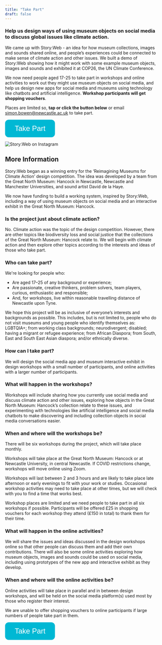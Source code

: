 ```yaml
---
title: "Take Part"
draft: false
---
```

<style>
.button {
    background-color: #00b8d4; 
    border: none;
    color: white;
    padding: 15px 32px;
    text-align: center;
    text-decoration: none;
    display: inline-block;
    font-size: 24px;
    border-radius: 12px;
    transition-duration: 0.4s;
}

.button:hover {
  background-color: #006666;
  color: white;
}

</style>

<div align="left">

### Help us design ways of using museum objects on social media to discuss global issues like climate action. 

We came up with Story:Web - an idea for how museum collections, images and sounds shared online, and people’s experiences could be connected to make sense of climate action and other issues. We built a demo of Story:Web showing how it might work with some example museum objects, images and sounds and exhibited it at COP26, the UN Climate Conference.

We now need people aged 17-25 to take part in workshops and online activities to work out they might use museum objects on social media, and help us design new apps for social media and museums using technology like chatbots and artificial intelligence. **Workshop participants will get shopping vouchers**. 

Places are limited so, **tap or click the button below** or email [simon.bowen@newcastle.ac.uk](mailto:simon.bowen@newcastle.ac.uk?subject=Taking_part_in_StoryWeb) to take part.  

<button class="button" onclick="window.location.href='https://forms.office.com/Pages/ResponsePage.aspx?id=yRJQnBa2wkSpF2aBT74-h_5l3FMD60BOsj9J5EgE8OlUQTlZUFNJTFBORzFOUVJKSzlSTkxWSVg3WC4u';">
      Take Part</button>

![Story:Web on Instagram](/assets/storywebinstagram.jpg "Story:Web on Instagram")

## More Information
Story:Web began as a winning entry for the ‘Reimagining Museums for Climate Action’ design competition. The idea was developed by a team from the Great North Museum: Hancock in Newcastle, Newcastle and Manchester Universities, and sound artist David de la Haye. 

We now have funding to build a working system, inspired by Story:Web, including a way of using museum objects on social media and an interactive exhibit in the Great North Museum: Hancock.

### Is the project just about climate action?
No. Climate action was the topic of the design competition. However, there are other topics like biodiversity loss and social justice that the collections of the Great North Museum: Hancock relate to. We will begin with climate action and then explore other topics according to the interests and ideas of those who take part.

### Who can take part?
We're looking for people who:
* Are aged 17–25 of any background or experience;
*	Are passionate, creative thinkers, problem solvers, team players, curious, enthusiastic and responsible;
*	And, for workshops, live within reasonable travelling distance of Newcastle upon Tyne.

We hope this project will be as inclusive of everyone’s interests and backgrounds as possible. This includes, but is not limited to, people who do not visit museums and young people who identify themselves as: LGBTQIA+; from working class backgrounds; neurodivergent; disabled; having a migrant or refugee experience; from African Diaspora; from South, East and South East Asian diaspora; and/or ethnically diverse.

### How can I take part?
We will design the social media app and museum interactive exhibit in design workshops with a small number of participants, and online activities with a larger number of participants.

### What will happen in the workshops?
Workshops will include sharing how you currently use social media and discuss climate action and other issues, exploring how objects in the Great North Museum: Hancock’s collection relate to these issues, and experimenting with technologies like artificial intelligence and social media chatbots to make discovering and including collection objects in social media conversations easier.

### When and where will the workshops be?
There will be six workshops during the project, which will take place monthly.

Workshops will take place at the Great North Museum: Hancock or at Newcastle University, in central Newcastle. If COVID restrictions change, workshops will move online using Zoom.

Workshops will last between 2 and 3 hours and are likely to take place late afternoon or early evenings to fit with your work or studies. Occasional workshop activities may need to take place at other times, but we will check with you to find a time that works best.

Workshop places are limited and we need people to take part in all six workshops if possible. Participants will be offered £25 in shopping vouchers for each workshop they attend (£150 in total) to thank them for their time.

### What will happen in the online activities?
We will share the issues and ideas discussed in the design workshops online so that other people can discuss them and add their own contributions. There will also be some online activities exploring how museum objects, images and sounds could be used on social media, including using prototypes of the new app and interactive exhibit as they develop.

### When and where will the online activities be? 
Online activities will take place in parallel and in between design workshops, and will be held on the social media platform(s) used most by those who register their interest.

We are unable to offer shopping vouchers to online participants if large numbers of people take part in them.

<button class="button" onclick="window.location.href='https://forms.office.com/Pages/ResponsePage.aspx?id=yRJQnBa2wkSpF2aBT74-h_5l3FMD60BOsj9J5EgE8OlUQTlZUFNJTFBORzFOUVJKSzlSTkxWSVg3WC4u';">
      Take Part
    </button>

</div>